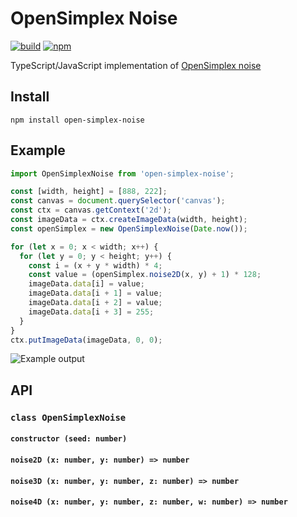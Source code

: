 # OpenSimplex Noise

[![build](https://img.shields.io/travis/joshforisha/open-simplex-noise-js.svg)](https://travis-ci.org/joshforisha/open-simplex-noise-js)
[![npm](https://img.shields.io/npm/v/open-simplex-noise.svg)](https://www.npmjs.com/package/open-simplex-noise)

TypeScript/JavaScript implementation of [OpenSimplex noise](https://en.wikipedia.org/wiki/OpenSimplex_noise)

## Install

    npm install open-simplex-noise

## Example

```javascript
import OpenSimplexNoise from 'open-simplex-noise';

const [width, height] = [888, 222];
const canvas = document.querySelector('canvas');
const ctx = canvas.getContext('2d');
const imageData = ctx.createImageData(width, height);
const openSimplex = new OpenSimplexNoise(Date.now());

for (let x = 0; x < width; x++) {
  for (let y = 0; y < height; y++) {
    const i = (x + y * width) * 4;
    const value = (openSimplex.noise2D(x, y) + 1) * 128;
    imageData.data[i] = value;
    imageData.data[i + 1] = value;
    imageData.data[i + 2] = value;
    imageData.data[i + 3] = 255;
  }
}
ctx.putImageData(imageData, 0, 0);
```

![Example output](https://github.com/joshforisha/open-simplex-noise-js/blob/master/images/example.png?raw=true)

## API

### `class OpenSimplexNoise`

#### `constructor (seed: number)`

#### `noise2D (x: number, y: number) => number`

#### `noise3D (x: number, y: number, z: number) => number`

#### `noise4D (x: number, y: number, z: number, w: number) => number`
